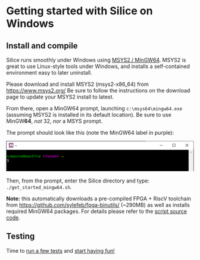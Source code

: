 # Getting started with Silice on Windows

## Install and compile

Silice runs smoothly under Windows using [MSYS2 / MinGW64](https://www.msys2.org/). MSYS2 is great to
use Linux-style tools under Windows, and installs a self-contained environment easy to later uninstall.

Please download and install MSYS2 (msys2-x86_64) from https://www.msys2.org/
Be sure to follow the instructions on the download page to update your MSYS2 install to latest.

From there, open a MinGW64 prompt, launching `c:\msys64\mingw64.exe` (assuming MSYS2 is 
installed in its default location). Be sure to use MinGW**64**, *not* 32, *nor* a MSYS prompt.

The prompt should look like this (note the MinGW64 label in purple):
<p align="center">
  <img width="512" src="docs/figures/mingw64_prompt.png">
</p>

Then, from the prompt, enter the Silice directory and type: `./get_started_mingw64.sh`.

**Note:** this automatically downloads a pre-compiled FPGA + RiscV toolchain from https://github.com/sylefeb/fpga-binutils/ (~290MB) as well as installs required MinGW64 packages. For details please refer to the [script source code](get_started_mingw64.sh).

## Testing

Time to [run a few tests](GetStarted.md#testing) and [start having fun!](projects/README.md)
